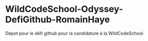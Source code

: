 # WildCodeSchool-Odyssey-DefiGithub-RomainHaye
Dépot pour le défi github pour la candidature à la WildCodeSchool
